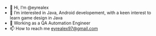 - 👋 Hi, I’m @eyrealex
- 👀 I’m interested in Java, Android developement, with a keen interest to learn game design in Java
- 🌱 Working as a QA Automation Engineer
- 📫 How to reach me eyrealex97@gmail.com

<!---
eyrealex/eyrealex is a ✨ special ✨ repository because its `README.md` (this file) appears on your GitHub profile.
You can click the Preview link to take a look at your changes.
--->
